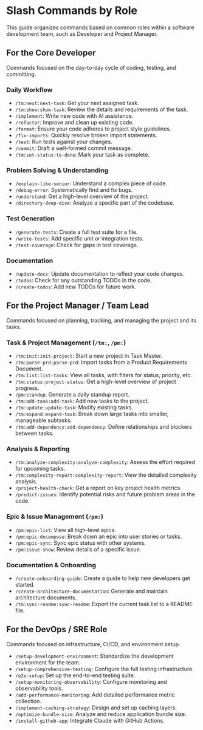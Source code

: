 # Slash Commands by Role

This guide organizes commands based on common roles within a software development team, such as Developer and Project Manager.

## For the Core Developer

Commands focused on the day-to-day cycle of coding, testing, and committing.

### Daily Workflow
- `/tm:next:next-task`: Get your next assigned task.
- `/tm:show:show-task`: Review the details and requirements of the task.
- `/implement`: Write new code with AI assistance.
- `/refactor`: Improve and clean up existing code.
- `/format`: Ensure your code adheres to project style guidelines.
- `/fix-imports`: Quickly resolve broken import statements.
- `/test`: Run tests against your changes.
- `/commit`: Draft a well-formed commit message.
- `/tm:set-status:to-done`: Mark your task as complete.

### Problem Solving & Understanding
- `/explain-like-senior`: Understand a complex piece of code.
- `/debug-error`: Systematically find and fix bugs.
- `/understand`: Get a high-level overview of the project.
- `/directory-deep-dive`: Analyze a specific part of the codebase.

### Test Generation
- `/generate-tests`: Create a full test suite for a file.
- `/write-tests`: Add specific unit or integration tests.
- `/test-coverage`: Check for gaps in test coverage.

### Documentation
- `/update-docs`: Update documentation to reflect your code changes.
- `/todos`: Check for any outstanding TODOs in the code.
- `/create-todos`: Add new TODOs for future work.

## For the Project Manager / Team Lead

Commands focused on planning, tracking, and managing the project and its tasks.

### Task & Project Management (`/tm:`, `/pm:`)
- `/tm:init:init-project`: Start a new project in Task Master.
- `/tm:parse-prd:parse-prd`: Import tasks from a Product Requirements Document.
- `/tm:list:list-tasks`: View all tasks, with filters for status, priority, etc.
- `/tm:status:project-status`: Get a high-level overview of project progress.
- `/pm:standup`: Generate a daily standup report.
- `/tm:add-task:add-task`: Add new tasks to the project.
- `/tm:update:update-task`: Modify existing tasks.
- `/tm:expand:expand-task`: Break down large tasks into smaller, manageable subtasks.
- `/tm:add-dependency:add-dependency`: Define relationships and blockers between tasks.

### Analysis & Reporting
- `/tm:analyze-complexity:analyze-complexity`: Assess the effort required for upcoming tasks.
- `/tm:complexity-report:complexity-report`: View the detailed complexity analysis.
- `/project-health-check`: Get a report on key project health metrics.
- `/predict-issues`: Identify potential risks and future problem areas in the code.

### Epic & Issue Management (`/pm:`)
- `/pm:epic-list`: View all high-level epics.
- `/pm:epic-decompose`: Break down an epic into user stories or tasks.
- `/pm:epic-sync`: Sync epic status with other systems.
- `/pm:issue-show`: Review details of a specific issue.

### Documentation & Onboarding
- `/create-onboarding-guide`: Create a guide to help new developers get started.
- `/create-architecture-documentation`: Generate and maintain architecture documents.
- `/tm:sync-readme:sync-readme`: Export the current task list to a README file.

## For the DevOps / SRE Role

Commands focused on infrastructure, CI/CD, and environment setup.

- `/setup-development-environment`: Standardize the development environment for the team.
- `/setup-comprehensive-testing`: Configure the full testing infrastructure.
- `/e2e-setup`: Set up the end-to-end testing suite.
- `/setup-monitoring-observability`: Configure monitoring and observability tools.
- `/add-performance-monitoring`: Add detailed performance metric collection.
- `/implement-caching-strategy`: Design and set up caching layers.
- `/optimize-bundle-size`: Analyze and reduce application bundle size.
- `/install-github-app`: Integrate Claude with GitHub Actions.